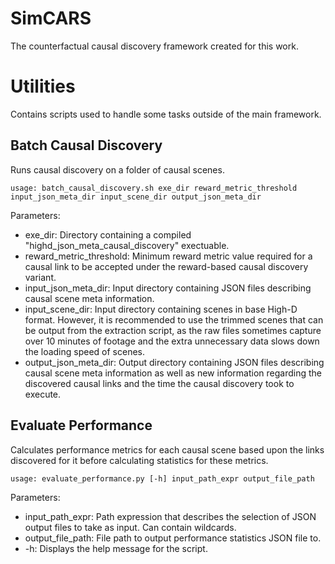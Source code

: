 # SimCARS
The counterfactual causal discovery framework created for this work.

# Utilities
Contains scripts used to handle some tasks outside of the main framework.

## Batch Causal Discovery
Runs causal discovery on a folder of causal scenes.

```
usage: batch_causal_discovery.sh exe_dir reward_metric_threshold input_json_meta_dir input_scene_dir output_json_meta_dir
```
Parameters:
* exe_dir: Directory containing a compiled "highd_json_meta_causal_discovery" exectuable.
* reward_metric_threshold: Minimum reward metric value required for a causal link to be accepted under the reward-based causal discovery variant.
* input_json_meta_dir: Input directory containing JSON files describing causal scene meta information.
* input_scene_dir: Input directory containing scenes in base High-D format. However, it is recommended to use the trimmed scenes that can be output from the extraction script, as the raw files sometimes capture over 10 minutes of footage and the extra unnecessary data slows down the loading speed of scenes.
* output_json_meta_dir: Output directory containing JSON files describing causal scene meta information as well as new information regarding the discovered causal links and the time the causal discovery took to execute.

## Evaluate Performance
Calculates performance metrics for each causal scene based upon the links discovered for it before calculating statistics for these metrics.

```
usage: evaluate_performance.py [-h] input_path_expr output_file_path
```
Parameters:
* input_path_expr: Path expression that describes the selection of JSON output files to take as input. Can contain wildcards.
* output_file_path: File path to output performance statistics JSON file to.
* -h: Displays the help message for the script.
